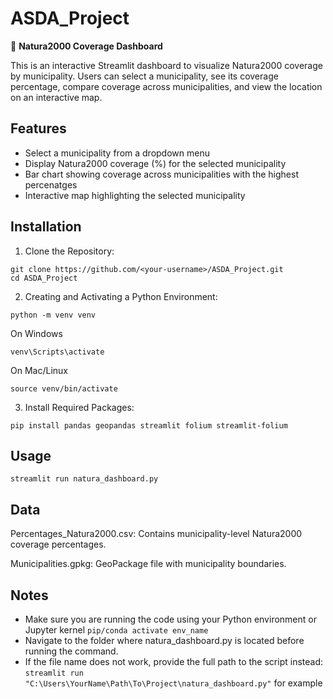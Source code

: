 # ASDA_Project

🌿 **Natura2000 Coverage Dashboard**

This is an interactive Streamlit dashboard to visualize Natura2000 coverage by municipality. Users can select a municipality, see its coverage percentage, compare coverage across municipalities, and view the location on an interactive map.

## Features

- Select a municipality from a dropdown menu
- Display Natura2000 coverage (%) for the selected municipality
- Bar chart showing coverage across municipalities with the highest percenatges
- Interactive map highlighting the selected municipality

## Installation 

1. Clone the Repository:
```
git clone https://github.com/<your-username>/ASDA_Project.git
cd ASDA_Project
```
2. Creating and Activating a Python Environment:
```
python -m venv venv
```
On Windows
```
venv\Scripts\activate
```
On Mac/Linux
```
source venv/bin/activate
```

3. Install Required Packages:
```
pip install pandas geopandas streamlit folium streamlit-folium
```

## Usage
```
streamlit run natura_dashboard.py
```
## Data
Percentages_Natura2000.csv: Contains municipality-level Natura2000 coverage percentages. 

Municipalities.gpkg: GeoPackage file with municipality boundaries.

## Notes
- Make sure you are running the code using your Python environment or Jupyter kernel
`pip/conda activate env_name`
- Navigate to the folder where natura_dashboard.py is located before running the command.
- If the file name does not work, provide the full path to the script instead:
`streamlit run "C:\Users\YourName\Path\To\Project\natura_dashboard.py"` for example



